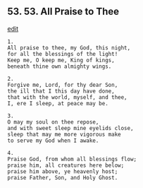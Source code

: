 
## 53.  53. All Praise to Thee
[edit](https://docs.google.com/document/d/1GPYd4I83XYMxQTdwy4cI14vWHk5qS3li/edit?mode=html)






    1.
    All praise to thee, my God, this night,
    for all the blessings of the light!
    Keep me, O keep me, King of kings,
    beneath thine own almighty wings.

    2.
    Forgive me, Lord, for thy dear Son,
    the ill that I this day have done,
    that with the world, myself, and thee,
    I, ere I sleep, at peace may be.

    3.
    O may my soul on thee repose,
    and with sweet sleep mine eyelids close,
    sleep that may me more vigorous make
    to serve my God when I awake.

    4.
    Praise God, from whom all blessings flow;
    praise him, all creatures here below;
    praise him above, ye heavenly host;
    praise Father, Son, and Holy Ghost.
